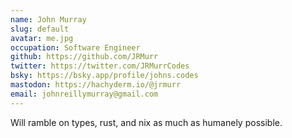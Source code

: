 ```yaml
---
name: John Murray
slug: default
avatar: me.jpg
occupation: Software Engineer
github: https://github.com/JRMurr
twitter: https://twitter.com/JRMurrCodes
bsky: https://bsky.app/profile/johns.codes
mastodon: https://hachyderm.io/@jrmurr
email: johnreillymurray@gmail.com
---
```


Will ramble on types, rust, and nix as much as humanely possible.
